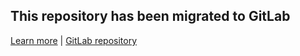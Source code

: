 ## This repository has been migrated to GitLab
[Learn more](https://github.com/Anonymous941/Gitlab-Migration) | [GitLab repository](https://gitlab.com/Anonymous941/AutoLoadVoteCountsWithout1kRep)
